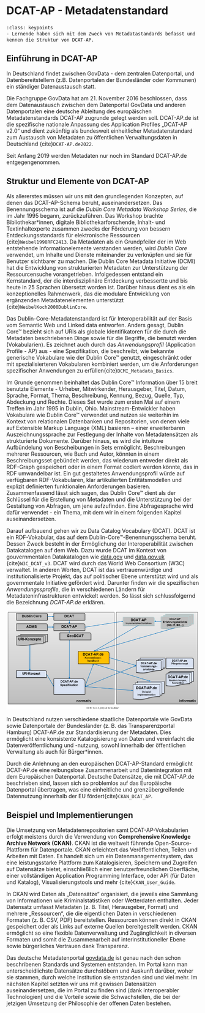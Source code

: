 # DCAT-AP - Metadatenstandard
```{admonition} Lernziele
:class: keypoints
- Lernende haben sich mit dem Zweck von Metadatastandards befasst und kennen die Struktur von DCAT-AP.
```

## Einführung in DCAT-AP
In Deutschland findet zwischen GovData - dem zentralen Datenportal, und Datenbereitstellern (z.B. Datenportalen der Bundesländer oder Kommunen) ein ständiger Datenaustausch statt.

Die Fachgruppe GovData hat am 21. November 2016 beschlossen, dass dem Datenaustausch zwischen dem Datenportal GovData und anderen Datenportalen eine deutsche Ableitung des europäischen Metadatenstandards DCAT-AP zugrunde gelegt werden soll. DCAT-AP.de ist die spezifische nationale Anpassung des Application Profiles „DCAT-AP v2.0“ und dient zukünftig als bundesweit einheitlicher Metadatenstandard zum Austausch von Metadaten zu öffentlichen Verwaltungsdaten in Deutschland {cite}`DCAT-AP.de2022`.

Seit Anfang 2019 werden Metadaten nur noch im Standard DCAT-AP.de entgegengenommen.

## Struktur und Elemente von DCAT-AP
Als allererstes müssen wir uns mit den grundlegenden Konzepten, auf denen das DCAT-AP-Schema beruht, auseinandersetzen. Das Benennungsschema ist auf die *Dublin Core Metadata Workshop Series*, die im Jahr 1995 begann, zurückzuführen. Das Workshop brachte Bibliothekar*innen, digitale Bibliothekarforschende, Inhalt- und Textinhaltexperte zusammen zwecks der Förderung von bessern Entdeckungsstandards für elektronische Ressourcen {cite}`Weibel1998RFC2413`. Da Metadaten als ein Grundpfeiler der im Web entstehende Informationelemente verstanden werden, wird *Dublin Core* verwendet, um Inhalte und Dienste miteinander zu verknüpfen und sie für Benutzer sichtbarer zu machen. Die Dublin Core Metadata Initiative (DCMI) hat die Entwicklung von strukturierten Metadaten zur Unterstützung der Ressourcensuche vorangetrieben. Infolgedessen entstand ein Kernstandard, der die interdisziplinäre Entdeckung verbessertte und bis heute in 25 Sprachen übersetzt worden ist. Darüber hinaus dient es als ein konzeptionelles Rahmenwerk, das die modulare Entwicklung von ergänzenden Metadatenelementen unterstützt {cite}`WeibelKoch2000DublinCore`. 

Das Dublin-Core-Metadatenstandard ist für Interoperabilität auf der Basis vom Semantic Web und Linked data entworfen. Anders gesagt, Dublin Core™ bezieht sich auf URIs als globale Identifikatoren für die durch die Metadaten beschriebenen Dinge sowie für die Begriffe, die benutzt werden (Vokabularien). Es zeichnet auch durch das *Anwendungsprofil* (Application Profile - AP) aus - eine Spezifikation, die beschreibt, wie bekannte generische Vokabulare wie der Dublin Core™ genutzt, eingeschränkt oder mit spezialisierteren Vokabularen kombiniert werden, um die Anforderungen spezifischer Anwendungen zu erfüllen{cite}`DCMI_Metadata_Basics`.

Im Grunde genommen beinhaltet das Dublin Core™ Information über 15 breit benutzte Elemente - Urheber, Mitwirkender, Herausgeber, Titel, Datum, Sprache, Format, Thema, Beschreibung, Kennung, Bezug, Quelle, Typ, Abdeckung und Rechte. Dieses Set wurde zum ersten Mal auf einem Treffen im Jahr 1995 in Dublin, Ohio. Mainstream-Entwickler haben Vokabulare wie Dublin Core™ verwendet und nutzen sie weiterhin im Kontext von relationalen Datenbanken und Repositorien, von denen viele auf Extensible Markup Language (XML) basieren – einer erweiterbaren Auszeichnungssprache zur Festlegung der Inhalte von Metadatensätzen als strukturierte Dokumente. Darüber hinaus, es wird die intuituve Aufbündelung von Bescheibungen in Sets ermöglicht. Beschreibungen mehrerer Ressourcen, wie Buch und Autor, könnten in einem Beschreibungsset gebündelt werden, das wiederum entweder direkt als RDF-Graph gespeichert oder in einem Format codiert werden könnte, das in RDF umwandelbar ist. Ein gut gestaltetes Anwendungsprofil würde auf verfügbaren RDF-Vokabularen, klar artikulierten Entitätsmodellen und explizit definierten funktionalen Anforderungen basieren. Zusammenfassend lässt sich sagen, das Dublin Core™ dient als der Schlüssel für die Erstellung von Metadaten und die Unterstützung bei der Gestaltung von Abfragen, um jene aufzufinden. Eine Abfragesprache wird dafür verwendet - ein Thema, mit dem wir in einem folgenden Kapitel auseinandersetzen. 

Darauf aufbauend gehen wir zu Data Catalog Vocabulary (DCAT). DCAT ist ein RDF-Vokabular, das auf dem Dublin-Core™-Benennungsschema beruht. Dessen Zweck besteht in der Ermöglichung der Interoperabilität zwischen Datakatalogen auf dem Web. Dazu wurde DCAT im Kontext von gouvernmentalen Datakatalogen wie [data.gov](https://data.gov/) und [data.gov.uk](https://www.data.gov.uk/) {cite}`W3C_DCAT_v3`. DCAT wird durch das World Web Consortium (W3C) verwaltet. In anderen Worten, DCAT ist das vertrauenwürdige und institutionalisierte Projekt, das auf politischer Ebene unterstützt wird und als governmentale Initiative gefördert wird. Darunter finden wir die spezifischen *Anwendungssprofile*, die in verschiedenen Ländern für Metadateninfrastrukturen entwickelt werden. So lässt sich schlussfolgernd die Bezeichnung *DCAT-AP.de* erklären.

![Konventionenhandbuch als normatives Regelungsdokument](konventionenhandbuch-normatives-regelungsdokument.png)

In Deutschland nutzen verschiedene staatliche Datenportale wie GovData sowie Datenportale der Bundesländer (z. B. das Transparenzportal Hamburg) DCAT-AP.de zur Standardisierung der Metadaten. Dies ermöglicht eine konsistente Katalogisierung von Daten und vereinfacht die Datenveröffentlichung und -nutzung, sowohl innerhalb der öffentlichen Verwaltung als auch für Bürger*innen.

Durch die Anlehnung an den europäischen DCAT-AP-Standard ermöglicht DCAT-AP.de eine reibungslose Zusammenarbeit und Datenintegration mit dem Europäischen Datenportal. Deutsche Datensätze, die mit DCAT-AP.de beschrieben sind, lassen sich so problemlos auf das Europäische Datenportal übertragen, was eine einheitliche und grenzübergreifende Datennutzung innerhalb der EU fördert{cite}`CKAN_DCAT_AP`.

## Beispiel und Implementierungen 
Die Umsetzung von Metadatenrepositorien samt DCAT-AP-Vokabularien erfolgt meistens durch die Verwendung von **Comprehensive Knowledge Archive Network (CKAN)**. CKAN ist die weltweit führende Open-Source-Plattform für Datenportale. CKAN erleichtert das Veröffentlichen, Teilen und Arbeiten mit Daten. Es handelt sich um ein Datenmanagementsystem, das eine leistungsstarke Plattform zum Katalogisieren, Speichern und Zugreifen auf Datensätze bietet, einschließlich einer benutzerfreundlichen Oberfläche, einer vollständigen Application Programming Interface, oder API (für Daten und Katalog), Visualisierungstools und mehr {cite}`CKAN_User_Guide`.

In CKAN wird Daten als „Datensätze“ organisiert, die jeweils eine Sammlung von Informationen wie Kriminalstatistiken oder Wetterdaten enthalten. Jeder Datensatz umfasst Metadaten (z. B. Titel, Herausgeber, Format) und mehrere „Ressourcen“, die die eigentlichen Daten in verschiedenen Formaten (z. B. CSV, PDF) bereitstellen. Ressourcen können direkt in CKAN gespeichert oder als Links auf externe Quellen bereitgestellt werden. CKAN ermöglicht so eine flexible Datenverwaltung und Zugänglichkeit in diversen Formaten und somit die Zusammenarbeit auf interinstitutioneller Ebene sowie bürgerliches Vertrauen dank Transparenz.

Das deutsche Metadatenportal [govdata.de](https://www.govdata.de/) ist genau nach den schon beschribenen Standards und Systemen entstanden. Im Portal kann man unterscheidlichste Datensätze durchstöbern und Auskunft darüber, woher sie stammen, durch welche Institution sie entstanden sind und viel mehr. Im nächsten Kapitel setzten wir uns mit gewissen Datensätzen auseinandersetzen, die im Portal zu finden sind (dank interoperabler Technologien) und die Vorteile sowie die Schwachstellen, die bei der jetzigen Umsetzung der Philosophie der offenen Daten bestehen. 